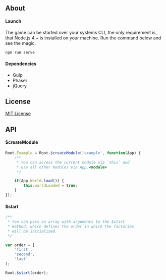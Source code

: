 ## About

#### Launch

The game can be started over your systems CLI, the only requirement is, that Node.js 4.+ is installed on your machine. Run the command below and see the magic.

```bash
npm run serve
```

#### Dependencies
* Gulp
* Phaser
* jQuery

## License
[MIT License](LICENSE)

## API

#### $createModule

```js
Root.Example = Root.$createModule('example', function(App) {
    /**
     * You can access the current module via `this` and
     * use all other modules via App.<module>
     */

    if(App.World.load()) {
        this.worldLoaded = true;
    }
});
```

#### $start

```js
/**
 * You can pass an array with arguments to the $start
 * method, which defines the order in which the factories
 * will be initialized.
 */

var order = [
    'first',
    'second',
    'last'
];

Root.$start(order);

```
